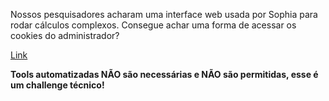 
Nossos pesquisadores acharam uma interface web usada por Sophia para rodar cálculos complexos. Consegue achar uma forma de acessar os cookies do administrador?

[Link](http://165.227.115.65/)

**Tools automatizadas NÃO são necessárias e NÃO são permitidas, esse é um challenge técnico!**
